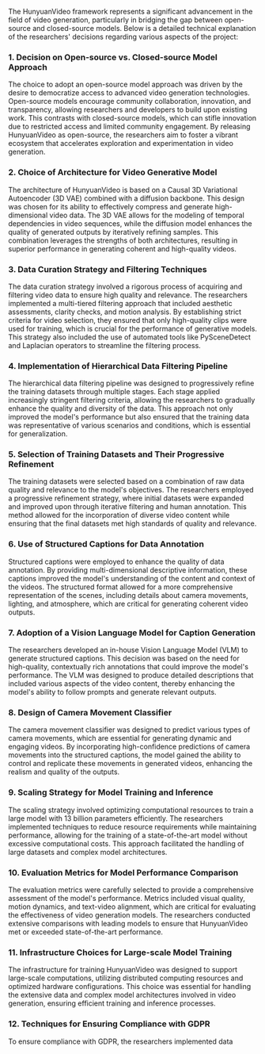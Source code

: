 The HunyuanVideo framework represents a significant advancement in the field of video generation, particularly in bridging the gap between open-source and closed-source models. Below is a detailed technical explanation of the researchers' decisions regarding various aspects of the project:

### 1. Decision on Open-source vs. Closed-source Model Approach
The choice to adopt an open-source model approach was driven by the desire to democratize access to advanced video generation technologies. Open-source models encourage community collaboration, innovation, and transparency, allowing researchers and developers to build upon existing work. This contrasts with closed-source models, which can stifle innovation due to restricted access and limited community engagement. By releasing HunyuanVideo as open-source, the researchers aim to foster a vibrant ecosystem that accelerates exploration and experimentation in video generation.

### 2. Choice of Architecture for Video Generative Model
The architecture of HunyuanVideo is based on a Causal 3D Variational Autoencoder (3D VAE) combined with a diffusion backbone. This design was chosen for its ability to effectively compress and generate high-dimensional video data. The 3D VAE allows for the modeling of temporal dependencies in video sequences, while the diffusion model enhances the quality of generated outputs by iteratively refining samples. This combination leverages the strengths of both architectures, resulting in superior performance in generating coherent and high-quality videos.

### 3. Data Curation Strategy and Filtering Techniques
The data curation strategy involved a rigorous process of acquiring and filtering video data to ensure high quality and relevance. The researchers implemented a multi-tiered filtering approach that included aesthetic assessments, clarity checks, and motion analysis. By establishing strict criteria for video selection, they ensured that only high-quality clips were used for training, which is crucial for the performance of generative models. This strategy also included the use of automated tools like PySceneDetect and Laplacian operators to streamline the filtering process.

### 4. Implementation of Hierarchical Data Filtering Pipeline
The hierarchical data filtering pipeline was designed to progressively refine the training datasets through multiple stages. Each stage applied increasingly stringent filtering criteria, allowing the researchers to gradually enhance the quality and diversity of the data. This approach not only improved the model's performance but also ensured that the training data was representative of various scenarios and conditions, which is essential for generalization.

### 5. Selection of Training Datasets and Their Progressive Refinement
The training datasets were selected based on a combination of raw data quality and relevance to the model's objectives. The researchers employed a progressive refinement strategy, where initial datasets were expanded and improved upon through iterative filtering and human annotation. This method allowed for the incorporation of diverse video content while ensuring that the final datasets met high standards of quality and relevance.

### 6. Use of Structured Captions for Data Annotation
Structured captions were employed to enhance the quality of data annotation. By providing multi-dimensional descriptive information, these captions improved the model's understanding of the content and context of the videos. The structured format allowed for a more comprehensive representation of the scenes, including details about camera movements, lighting, and atmosphere, which are critical for generating coherent video outputs.

### 7. Adoption of a Vision Language Model for Caption Generation
The researchers developed an in-house Vision Language Model (VLM) to generate structured captions. This decision was based on the need for high-quality, contextually rich annotations that could improve the model's performance. The VLM was designed to produce detailed descriptions that included various aspects of the video content, thereby enhancing the model's ability to follow prompts and generate relevant outputs.

### 8. Design of Camera Movement Classifier
The camera movement classifier was designed to predict various types of camera movements, which are essential for generating dynamic and engaging videos. By incorporating high-confidence predictions of camera movements into the structured captions, the model gained the ability to control and replicate these movements in generated videos, enhancing the realism and quality of the outputs.

### 9. Scaling Strategy for Model Training and Inference
The scaling strategy involved optimizing computational resources to train a large model with 13 billion parameters efficiently. The researchers implemented techniques to reduce resource requirements while maintaining performance, allowing for the training of a state-of-the-art model without excessive computational costs. This approach facilitated the handling of large datasets and complex model architectures.

### 10. Evaluation Metrics for Model Performance Comparison
The evaluation metrics were carefully selected to provide a comprehensive assessment of the model's performance. Metrics included visual quality, motion dynamics, and text-video alignment, which are critical for evaluating the effectiveness of video generation models. The researchers conducted extensive comparisons with leading models to ensure that HunyuanVideo met or exceeded state-of-the-art performance.

### 11. Infrastructure Choices for Large-scale Model Training
The infrastructure for training HunyuanVideo was designed to support large-scale computations, utilizing distributed computing resources and optimized hardware configurations. This choice was essential for handling the extensive data and complex model architectures involved in video generation, ensuring efficient training and inference processes.

### 12. Techniques for Ensuring Compliance with GDPR
To ensure compliance with GDPR, the researchers implemented data